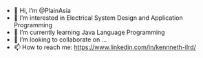 - 👋 Hi, I’m @PlainAsia
- 👀 I’m interested in Electrical System Design and Application Programming
- 🌱 I’m currently learning Java Language Programming
- 💞️ I’m looking to collaborate on ...
- 📫 How to reach me: https://www.linkedin.com/in/kennneth-ilrd/

<!---
PlainAsia/PlainAsia is a ✨ special ✨ repository because its `README.md` (this file) appears on your GitHub profile.
You can click the Preview link to take a look at your changes.
--->
